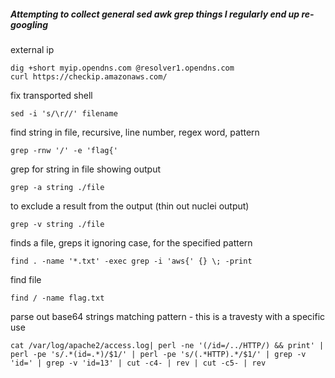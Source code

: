 ##### Attempting to collect general sed awk grep things I regularly end up re-googling

external ip
```
dig +short myip.opendns.com @resolver1.opendns.com
curl https://checkip.amazonaws.com/
```

fix transported shell
```
sed -i 's/\r//' filename
```

find string in file, recursive, line number, regex word, pattern
```
grep -rnw '/' -e 'flag{'
```

grep for string in file showing output
```
grep -a string ./file
```

to exclude a result from the output (thin out nuclei output)
```
grep -v string ./file
```

finds a file, greps it ignoring case, for the specified pattern
```
find . -name '*.txt' -exec grep -i 'aws{' {} \; -print
```

find file
```
find / -name flag.txt
```

parse out base64 strings matching pattern - this is a travesty with a specific use
```
cat /var/log/apache2/access.log| perl -ne '(/id=/../HTTP/) && print' | perl -pe 's/.*(id=.*)/$1/' | perl -pe 's/(.*HTTP).*/$1/' | grep -v 'id=' | grep -v 'id=13' | cut -c4- | rev | cut -c5- | rev
```